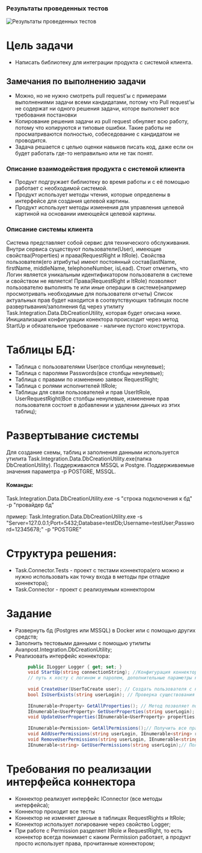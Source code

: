 ### Результаты проведенных тестов
![Результаты проведенных тестов](https://ibb.co/ygy9SC2) 







# Цель задачи
* Написать библиотеку для интеграции продукта с системой клиента.

## Замечания по выполнению задачи
* Можно, но не нужно смотреть pull request'ы c примерами выполнениями задачи всеми кандидатами, потому что Pull request'ы не содержат ни одного решения задачи, которе выполняет все требования постановки
* Копирование решения задачи из pull request обнуляет всю работу, потому что копируются и типовые ошибки. Такие работы не просматриваются полностью, собеседование с кандидатом не проводится.
* Задача решается с целью оценки навыков писать код, даже если он будет работать где-то неправильно или не так понят.

### Описание взаимодействия продукта с системой клиента
* Продукт подгружает библиотеку во время работы и с её помощью работает с необходимой системой.
* Продукт использует методы чтения, которые определены в интерфейсе для создания целевой картины.
* Продукт использует методы изменения для управления целевой картиной на основании имеющейся целевой картины.

### Описание системы клиента
Система представляет собой сервис для технического обслуживания.
Внутри сервиса существуют пользователи(User), имеющие свойства(Properties) и права(RequestRight и ItRole).
Свойства пользователя(его атрибуты) имеют постоянный состав(lastName, firstName, middleName, telephoneNumber, isLead). Стоит отметить, что Логин является уникальным идентификатором пользователя в системе и свойством не является!
Права(RequestRight и ItRole) позволяют пользователю выполнять те или иные операции в системе(например просмотривать необходимые для пользователя отчеты)
Список актуальных прав будет находится в соотвутствующих таблицах после развертывания/заполнения бд через утилиту Task.Integration.Data.DbCreationUtility, которая будет описана ниже.
Инициализация конфигурации конектора происходит через метод StartUp и обязательное требование - наличие пустого конструктора.

# Таблицы БД:
* Таблица с пользователями User(все столбцы ненулевые);
* Таблица с паролями Passwords(все столбцы ненулевые);
* Таблица с правами по изменению заявок RequestRight;
* Таблица с ролями исполнителей ItRole;
* Таблицы для связи пользователей и прав UserItRole, UserRequestRight(Все столбцы ненулевые, изменение прав пользователя состоит в добавлении и удалении данных из этих таблиц);

# Развертывание системы
Для создание схемы, таблиц и заполнения данными используется утилита Task.Integration.Data.DbCreationUtility.exe(папка DbCreationUtility). Поддерживаются MSSQL и Postgre. Поддерживаемые значения параметра -p POSTGRE, MSSQL.

#### Команды:
Task.Integration.Data.DbCreationUtility.exe -s "строка подключения к бд" -p "провайдер бд"

пример: Task.Integration.Data.DbCreationUtility.exe -s "Server=127.0.0.1;Port=5432;Database=testDb;Username=testUser;Password=12345678;" -p "POSTGRE"

# Структура решения:
* Task.Connector.Tests - проект с тестами коннектора(его можно и нужно использовать как точку входа в методы при отладке коннектора);
* Task.Connector - проект с реализуемым коннектором

# Задание
* Развернуть бд (Postgres или MSSQL) в Docker или с помощью других средств;
* Заполнить тестовыми данными с помощью утилиты Avanpost.Integration.DbCreationUtility;
* Реализовать интерфейс коннектора:
```csharp
        public ILogger Logger { get; set; }
        void StartUp(string connectionString); //Конфигурация коннектора через строку подключения (настройки для подключения к ресурсу(строка подключения к бд, 
        // путь к хосту с логином и паролем, дополнительные параметры конфигурации бизнес-логики и тд, формат любой, например: "key1=value1;key2=value2...";
        
		void CreateUser(UserToCreate user); // Создать пользователя с набором свойств по умолчанию.
		bool IsUserExists(string userLogin); // Проверка существования пользователя
        
		IEnumerable<Property> GetAllProperties(); // Метод позволяет получить все свойства пользователя(смотри Описание системы), пароль тоже считать свойством
        IEnumerable<UserProperty> GetUserProperties(string userLogin); // Получить все значения свойств пользователя
        void UpdateUserProperties(IEnumerable<UserProperty> properties, string userLogin);// Метод позволяет устанавливать значения свойств пользователя
        
		IEnumerable<Permission> GetAllPermissions();// Получить все права в системе (смотри Описание системы клиента)
        void AddUserPermissions(string userLogin, IEnumerable<string> rightIds);// Добавить права пользователю в системе
        void RemoveUserPermissions(string userLogin, IEnumerable<string> rightIds);// Удалить права пользователю в системе
        IEnumerable<string> GetUserPermissions(string userLogin);// Получить права пользователя в системе
```

# Требования по реализации интерфейса коннектора
* Коннектор реализует интерфейс IConnector (все методы интерфейса);
* Коннектор проходит все тесты
* Коннектор не изменяет данные в таблицах RequestRights и ItRole;
* Коннектор использует логирование через свойство Logger;
* При работе с Permission разделяет ItRole и RequestRight, то есть коннектор всегда понимает с каким Permission работает, а продукт просто использует права, прочитанные коннектором;

